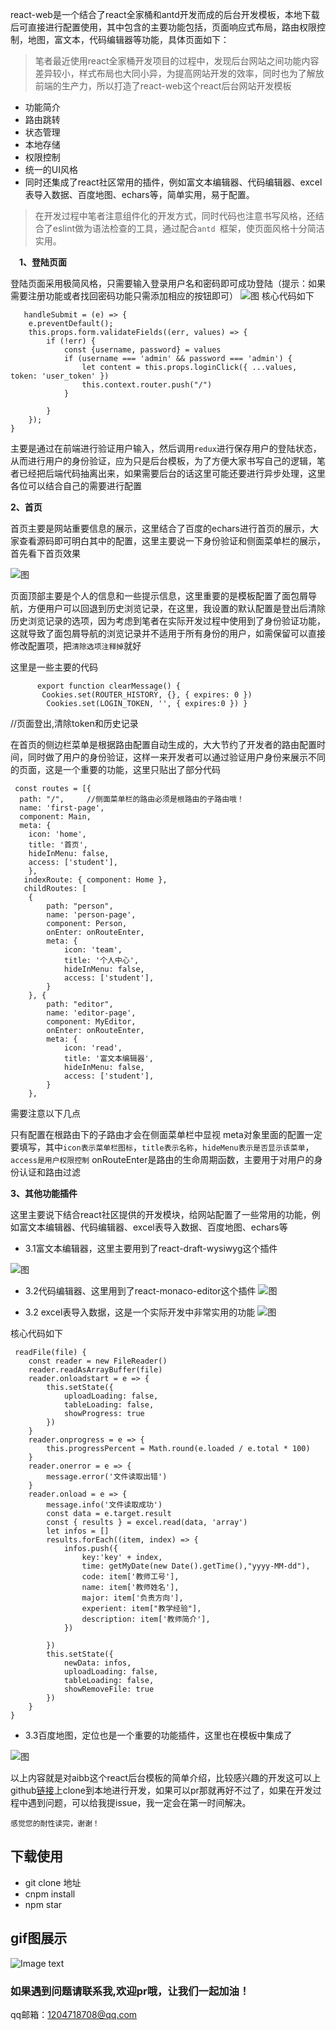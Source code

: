react-web是一个结合了react全家桶和antd开发而成的后台开发模板，本地下载后可直接进行配置使用，其中包含的主要功能包括，页面响应式布局，路由权限控制，地图，富文本，代码编辑器等功能，具体页面如下：

>笔者最近使用react全家桶开发项目的过程中，发现后台网站之间功能内容差异较小，样式布局也大同小异，为提高网站开发的效率，同时也为了解放前端的生产力，所以打造了react-web这个react后台网站开发模板

* 功能简介
* 路由跳转
* 状态管理
* 本地存储
* 权限控制
* 统一的UI风格
* 同时还集成了react社区常用的插件，例如富文本编辑器、代码编辑器、excel表导入数据、百度地图、echars等，简单实用，易于配置。
 

>在开发过程中笔者注意组件化的开发方式，同时代码也注意书写风格，还结合了eslint做为语法检查的工具，通过配合`antd `框架，使页面风格十分简洁实用。


&emsp;**1、登陆页面**

登陆页面采用极简风格，只需要输入登录用户名和密码即可成功登陆（提示：如果需要注册功能或者找回密码功能只需添加相应的按钮即可）
![图](https://user-gold-cdn.xitu.io/2018/12/25/167e39481c27f2ee?imageView2/0/w/1280/h/960/format/webp/ignore-error/1)
核心代码如下

       handleSubmit = (e) => {
        e.preventDefault();
        this.props.form.validateFields((err, values) => {
            if (!err) {
                const {username, password} = values
                if (username === 'admin' && password === 'admin') {
                    let content = this.props.loginClick({ ...values, token: 'user_token' })
                    this.context.router.push("/")
                }

            }
        });
    }
主要是通过在前端进行验证用户输入，然后调用`redux`进行保存用户的登陆状态，从而进行用户的身份验证，应为只是后台模板，为了方便大家书写自己的逻辑，笔者已经把后端代码抽离出来，如果需要后台的话这里可能还要进行异步处理，这里各位可以结合自己的需要进行配置



**2、首页**

首页主要是网站重要信息的展示，这里结合了百度的echars进行首页的展示，大家查看源码即可明白其中的配置，这里主要说一下身份验证和侧面菜单栏的展示，首先看下首页效果

![图](https://user-gold-cdn.xitu.io/2018/12/25/167e39c3fe334c95?imageView2/0/w/1280/h/960/format/webp/ignore-error/1)



页面顶部主要是个人的信息和一些提示信息，这里重要的是模板配置了面包屑导航，方便用户可以回退到历史浏览记录，在这里，我设置的默认配置是登出后清除历史浏览记录的选项，因为考虑到笔者在实际开发过程中使用到了身份验证功能，这就导致了面包屑导航的浏览记录并不适用于所有身份的用户，如需保留可以直接修改配置项，把`清除选项注释掉`就好

这里是一些主要的代码
```
      export function clearMessage() {
       Cookies.set(ROUTER_HISTORY, {}, { expires: 0 })
        Cookies.set(LOGIN_TOKEN, '', { expires:0 }) }
```
//页面登出,清除token和历史记录



在首页的侧边栏菜单是根据路由配置自动生成的，大大节约了开发者的路由配置时间，同时做了用户的身份验证，这样一来开发者可以通过验证用户身份来展示不同的页面，这是一个重要的功能，这里只贴出了部分代码

     const routes = [{
      path: "/",     //侧面菜单栏的路由必须是根路由的子路由哦！
      name: 'first-page',
      component: Main,
      meta: {
        icon: 'home',
        title: '首页',
        hideInMenu: false,
        access: ['student'],
        },
       indexRoute: { component: Home },
       childRoutes: [
        {
            path: "person",
            name: 'person-page',
            component: Person,
            onEnter: onRouteEnter,
            meta: {
                icon: 'team',
                title: '个人中心',
                hideInMenu: false,
                access: ['student'],
            }
        }, {
            path: "editor",
            name: 'editor-page',
            component: MyEditor,
            onEnter: onRouteEnter,
            meta: {
                icon: 'read',
                title: '富文本编辑器',
                hideInMenu: false,
                access: ['student'],
            }
        }, 
需要注意以下几点

只有配置在根路由下的子路由才会在侧面菜单栏中显视
meta对象里面的配置一定要填写，其中`icon表示菜单栏图标`，`title表示名称`，`hideMenu表示是否显示该菜单`，`access是用户权限控制`
onRouteEnter是路由的生命周期函数，主要用于对用户的身份认证和路由过滤


**3、其他功能插件**

这里主要说下结合react社区提供的开发模块，给网站配置了一些常用的功能，例如富文本编辑器、代码编辑器、excel表导入数据、百度地图、echars等

* 3.1富文本编辑器，这里主要用到了react-draft-wysiwyg这个插件

![图](https://user-gold-cdn.xitu.io/2018/12/25/167e3adef1621ddb?imageView2/0/w/1280/h/960/format/webp/ignore-error/1)





* 3.2代码编辑器、这里用到了react-monaco-editor这个插件
![图](https://user-gold-cdn.xitu.io/2018/12/25/167e3af3f8274faf?imageView2/0/w/1280/h/960/format/webp/ignore-error/1)





* 3.2 excel表导入数据，这是一个实际开发中非常实用的功能
![图](https://user-gold-cdn.xitu.io/2018/12/25/167e3b025654d695?imageView2/0/w/1280/h/960/format/webp/ignore-error/1)






核心代码如下

     readFile(file) {
        const reader = new FileReader()
        reader.readAsArrayBuffer(file)
        reader.onloadstart = e => {
            this.setState({
                uploadLoading: false,
                tableLoading: false,
                showProgress: true
            })
        }
        reader.onprogress = e => {
            this.progressPercent = Math.round(e.loaded / e.total * 100)
        }
        reader.onerror = e => {
            message.error('文件读取出错')
        }
        reader.onload = e => {
            message.info('文件读取成功')
            const data = e.target.result
            const { results } = excel.read(data, 'array')
            let infos = []
            results.forEach((item, index) => {
                infos.push({
                    key:'key' + index,
                    time: getMyDate(new Date().getTime(),"yyyy-MM-dd"),
                    code: item['教师工号'],
                    name: item['教师姓名'],
                    major: item['负责方向'],
                    experient: item["教学经验"],
                    description: item['教师简介'],
                })

            })
            this.setState({
                newData: infos,
                uploadLoading: false,
                tableLoading: false,
                showRemoveFile: true
            })
        }
    }


* 3.3百度地图，定位也是一个重要的功能插件，这里也在模板中集成了

![图](https://user-gold-cdn.xitu.io/2018/12/25/167e3b2bb1ad1aaa?imageView2/0/w/1280/h/960/format/webp/ignore-error/1)


以上内容就是对aibb这个react后台模板的简单介绍，比较感兴趣的开发这可以上github[链接](https://github.com/zrxisme/react-web)上clone到本地进行开发，如果可以pr那就再好不过了，如果在开发过程中遇到问题，可以给我提issue，我一定会在第一时间解决。

`感觉您的耐性读完，谢谢！`



## 下载使用
* git clone 地址
* cnpm install
* npm star

## gif图展示
![Image text](https://media.kaolaplay.com/aibb_show.gif)


### 如果遇到问题请联系我,欢迎pr哦，让我们一起加油！

qq邮箱：1204718708@qq.com


